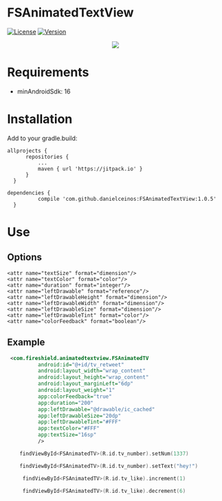 # FSAnimatedTextView

[![License](https://img.shields.io/badge/license-MIT-blue.svg)](https://github.com/danielceinos/FSAnimatedTextView/blob/master/LICENSE.md)
[![Version](https://img.shields.io/badge/jitpack-1.0.5-green.svg)](https://jitpack.io/#danielceinos/FSAnimatedTextView/1.0.5)

<p align="center">
	<img src="https://github.com/danielceinos/FSAnimatedTextView/blob/develop/example2.gif" />
</p>

# Requirements

- minAndroidSdk: 16

# Installation
  
  Add to your gradle.build:
  ```
  allprojects {
		repositories {
			...
			maven { url 'https://jitpack.io' }
		}
	}
  ```
  ```
  dependencies {
	        compile 'com.github.danielceinos:FSAnimatedTextView:1.0.5'
	}
  ```
# Use

## Options

    <attr name="textSize" format="dimension"/>
    <attr name="textColor" format="color"/>
    <attr name="duration" format="integer"/>
    <attr name="leftDrawable" format="reference"/>
    <attr name="leftDrawableHeight" format="dimension"/>
    <attr name="leftDrawableWidth" format="dimension"/>
    <attr name="leftDrawableSize" format="dimension"/>
    <attr name="leftDrawableTint" format="color"/>
    <attr name="colorFeedback" format="boolean"/>

## Example

```xml
 <com.fireshield.animatedtextview.FSAnimatedTV
          android:id="@+id/tv_retweet"
          android:layout_width="wrap_content"
          android:layout_height="wrap_content"
          android:layout_marginLeft="6dp"
          android:layout_weight="1"
          app:colorFeedback="true"
          app:duration="200"
          app:leftDrawable="@drawable/ic_cached"
          app:leftDrawableSize="20dp"
          app:leftDrawableTint="#FFF"
          app:textColor="#FFF"
          app:textSize="16sp"
          />
```

```kotlin
	findViewById<FSAnimatedTV>(R.id.tv_number).setNum(1337)
```

```kotlin
	findViewById<FSAnimatedTV>(R.id.tv_number).setText("hey!")
```

```kotlin
	 findViewById<FSAnimatedTV>(R.id.tv_like).increment(1)
```
     
```kotlin
	 findViewById<FSAnimatedTV>(R.id.tv_like).decrement(6)
```